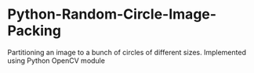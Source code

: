 # Python-Random-Circle-Image-Packing
Partitioning an image to a bunch of circles of different sizes. Implemented using Python OpenCV module 

